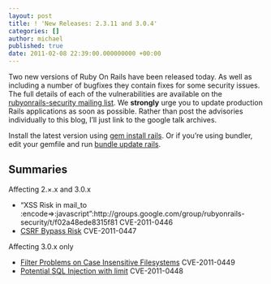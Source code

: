 ```yaml
---
layout: post
title: ! 'New Releases: 2.3.11 and 3.0.4'
categories: []
author: michael
published: true
date: 2011-02-08 22:39:00.000000000 +00:00
---
```

<p>Two new versions of Ruby On Rails have been released today.  As well as including a number of bugfixes they contain fixes for some security issues.  The full details of each of the vulnerabilities are available on the <a href="http://groups.google.com/group/rubyonrails-security">rubyonrails-security mailing list</a>.  We <strong>strongly</strong> urge you to update production Rails applications as soon as possible. Rather than post the advisories individually to this blog, I&#8217;ll just link to the google talk archives.</p>
<p>Install the latest version using <ins>gem install rails</ins>. Or if you&#8217;re using bundler, edit your gemfile and run <ins>bundle update rails</ins>.</p>
<h2>Summaries</h2>
<p>Affecting 2.&#215;.x and 3.0.x</p>
<ul>
	<li>&#8220;<span class="caps">XSS</span> Risk in mail_to :encode=&gt;:javascript&#8221;:http://groups.google.com/group/rubyonrails-security/t/f02a48ede8315f81 <span class="caps">CVE</span>-2011-0446</li>
	<li><a href="http://groups.google.com/group/rubyonrails-security/t/2d95a3cc23e03665"><span class="caps">CSRF</span> Bypass Risk</a> <span class="caps">CVE</span>-2011-0447</li>
</ul>
<p>Affecting 3.0.x only</p>
<ul>
	<li><a href="http://groups.google.com/group/rubyonrails-security/t/362f1fbc1761b336">Filter Problems on Case Insensitive Filesystems</a> <span class="caps">CVE</span>-2011-0449</li>
	<li><a href="http://groups.google.com/group/rubyonrails-security/t/b658902cf6bf4eed" title="">Potential <span class="caps">SQL</span> Injection with limit</a> <span class="caps">CVE</span>-2011-0448</li>
</ul>